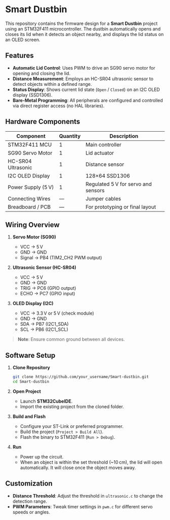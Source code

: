 # Smart Dustbin

This repository contains the firmware design for a **Smart Dustbin** project using an STM32F411 microcontroller. The dustbin automatically opens and closes its lid when it detects an object nearby, and displays the lid status on an OLED screen.

## Features

* **Automatic Lid Control**: Uses PWM to drive an SG90 servo motor for opening and closing the lid.
* **Distance Measurement**: Employs an HC-SR04 ultrasonic sensor to detect objects within a defined range.
* **Status Display**: Shows current lid state (`Open` / `Closed`) on an I2C OLED display (SSD1306).
* **Bare-Metal Programming**: All peripherals are configured and controlled via direct register access (no HAL libraries).

## Hardware Components

| Component          | Quantity | Description                         |
| ------------------ | -------- | ----------------------------------- |
| STM32F411 MCU      | 1        | Main controller                     |
| SG90 Servo Motor   | 1        | Lid actuator                        |
| HC-SR04 Ultrasonic | 1        | Distance sensor                     |
| I2C OLED Display   | 1        | 128×64 SSD1306                      |
| Power Supply (5 V) | 1        | Regulated 5 V for servo and sensors |
| Connecting Wires   | —        | Jumper cables                       |
| Breadboard / PCB   | —        | For prototyping or final layout     |

## Wiring Overview

1. **Servo Motor (SG90)**

   * VCC → 5 V
   * GND → GND
   * Signal → PB4 (TIM2\_CH2 PWM output)

2. **Ultrasonic Sensor (HC-SR04)**

   * VCC → 5 V
   * GND → GND
   * TRIG → PC6 (GPIO output)
   * ECHO → PC7 (GPIO input)

3. **OLED Display (I2C)**

   * VCC → 3.3 V or 5 V (check module)
   * GND → GND
   * SDA → PB7 (I2C1\_SDA)
   * SCL → PB6 (I2C1\_SCL)

> **Note**: Ensure common ground between all devices.

## Software Setup

1. **Clone Repository**

   ```bash
   git clone https://github.com/your_username/Smart-dustbin.git
   cd Smart-dustbin
   ```

2. **Open Project**

   * Launch **STM32CubeIDE**.
   * Import the existing project from the cloned folder.

3. **Build and Flash**

   * Configure your ST-Link or preferred programmer.
   * Build the project (`Project > Build All`).
   * Flash the binary to STM32F411 (`Run > Debug`).

4. **Run**

   * Power up the circuit.
   * When an object is within the set threshold (\~10 cm), the lid will open automatically. It will close once the object moves away.

## Customization

* **Distance Threshold**: Adjust the threshold in `ultrasonic.c` to change the detection range.
* **PWM Parameters**: Tweak timer settings in `pwm.c` for different servo speeds or angles.

